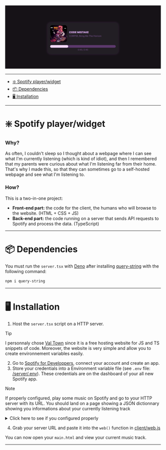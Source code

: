 ![alt text](doc/images/cover.png)
***
- [❇️ Spotify player/widget](https://github.com/adrien-schndr/spotify-player?tab=readme-ov-file#%EF%B8%8F-spotify-playerwidget)
- [📦 Dependencies](https://github.com/adrien-schndr/spotify-player?tab=readme-ov-file#-dependencies)
- [🖥️ Installation](https://github.com/adrien-schndr/spotify-player?tab=readme-ov-file#%EF%B8%8F-installation)
***
# ❇️ Spotify player/widget
### Why?
As often, I couldn't sleep so I thought about a webpage where I can see what I'm currently listening (which is kind of idiot), and then I remembered that my parents were curious about what I'm listening far from their home. That's why I made this, so that they can sometimes go to a self-hosted webpage and see what I'm listening to.
### How?
This is a two-in-one project:
- **Front-end part:** the code for the client, the humans who will browse to the website. (HTML + CSS + JS)
- **Back-end part:** the code running on a server that sends API requests to Spotify and process the data. (TypeScript)
***
# 📦 Dependencies

You must run the `server.tsx` with [Deno](https://deno.com/) after installing [query-string](https://www.npmjs.com/package/query-string) with the following command:
```bash
npm i query-string
```
***
# 🖥️ Installation
1. Host the `server.tsx` script on a HTTP server.
> [!TIP]
> I personnaly chose [Val Town](https://www.val.town/) since it is a free hosting website for JS and TS snippets of code. Moreover, the website is very simple and allow you to create environnement variables easily.
2. Go to [Spotify for Developpers](https://developer.spotify.com/dashboard), connect your account and create an app.
3. Store your credentials into a Environment variable file (see `.env` file: [/server/.env](/server/.env)). These credentials are on the dashboard of your all new Spotify app.
> [!NOTE]
> If properly configured, play some music on Spotify and go to your HTTP server with its URL. You should land on a page showing a JSON dictionnary showing you informations about your currently listening track
<details>
<summary>Click here to see if you configured properly</summary>

> You should get something like this:

```json
{
    "duration_ms":165303,
    "progress_ms":9265,
    "shortenedName":"CODE MISTAKE",
    "link":"https://open.spotify.com/track/39iRz0h1eZOyXzch8tKQit",
    "artistNames":["CORPSE","Bring Me The Horizon"],
    "artistLinks":["https://open.spotify.com/artist/7yntSJ6uojO3z6GFUVwhAW","https://open.spotify.com/artist/1Ffb6ejR6Fe5IamqA5oRUF"],
    "image":"https://i.scdn.co/image/ab67616d0000b27321ebe09152409f7272dead52"
}
```
</details>

4. Grab your server URL and paste it into the `web()` function in [client/web.js](client/web.js)

You can now open your `main.html` and view your current music track.
***
